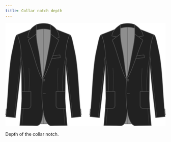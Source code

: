 ```yaml
---
title: Collar notch depth
---
```


![Collar notch depth](collarnotchdepth.svg)

Depth of the collar notch.
